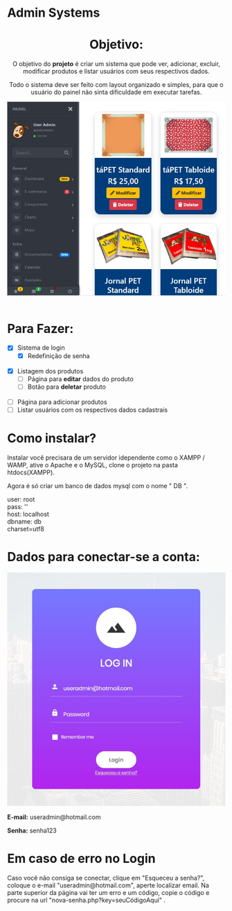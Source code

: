 # Admin Systems
<header>
  <h1>Objetivo:</h1>
  <p>O objetivo do <b>projeto</b> é criar um sistema que pode ver, adicionar, excluir, modificar produtos e listar usuários com seus respectivos dados.</p>
  <p>Todo o sistema deve ser feito com layout organizado e simples, para que o usuário do painel não sinta dificuldade em executar tarefas.</p>
  <p align="center">
    <img src="https://github.com/ArmandoGaleano/adminSystems/blob/master/imagensReadme/addOrDeleteProduct.jpg">
   </p>
</header>
<h1>Para Fazer:</h1>

- [x] Sistema de login
   - [x] Redefinição de senha
   <br>
- [x] Listagem dos produtos
   - [ ] Página para <b>editar</b> dados do produto
   - [ ] Botão para <b>deletar</b> produto
   <br>
- [ ] Página para adicionar produtos
- [ ] Listar usuários com os respectivos dados cadastrais
<h1>Como instalar?</h1>
<div>
  <p>Instalar você precisara de um servidor idependente como o XAMPP / WAMP, ative o Apache e o MySQL, clone o projeto na pasta htdocs(XAMPP).</p>
  <p>Agora é só criar um banco de dados mysql com o nome " DB ".</p>
  <p>user: root<br>
  pass: ''<br>
  host: localhost<br>
  dbname: db<br>
  charset=utf8<p>
</div>
<h1>Dados para conectar-se a conta:</h1>
<p align="center">
  <img src="https://github.com/ArmandoGaleano/adminSystems/blob/master/imagensReadme/loginScreen.jpg">
</p>
<div>
  <p><b>E-mail:</b> useradmin@hotmail.com</p>
  <p><b>Senha:</b> senha123</p>
</div>
<h1>Em caso de erro no Login</h1>
<p>Caso você não consiga se conectar, clique em "Esqueceu a senha?", coloque o e-mail "useradmin@hotmail.com", aperte localizar email. Na parte superior da página vai ter um erro e um código, copie o código e procure na url "nova-senha.php?key=seuCódigoAqui" .</p>
